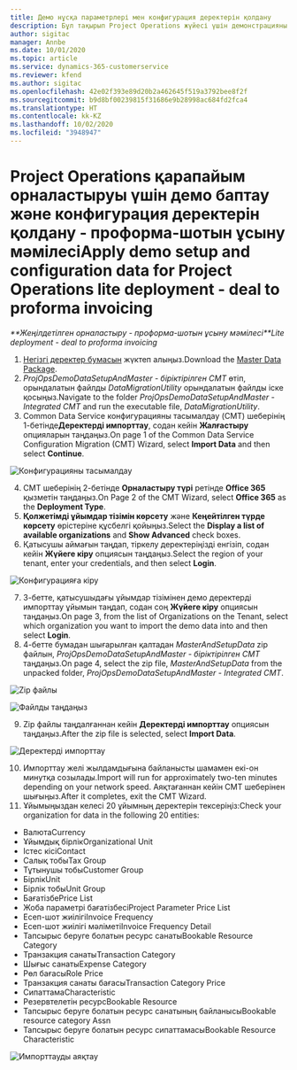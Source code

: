 ```yaml
---
title: Демо нұсқа параметрлері мен конфигурация деректерін қолдану
description: Бұл тақырып Project Operations жүйесі үшін демонстрацияны және конфигурация деректерін қолдану туралы ақпарат береді.
author: sigitac
manager: Annbe
ms.date: 10/01/2020
ms.topic: article
ms.service: dynamics-365-customerservice
ms.reviewer: kfend
ms.author: sigitac
ms.openlocfilehash: 42e02f393e89d20b2a462645f519a3792bee8f2f
ms.sourcegitcommit: b9d8bf00239815f31686e9b28998ac684fd2fca4
ms.translationtype: HT
ms.contentlocale: kk-KZ
ms.lasthandoff: 10/02/2020
ms.locfileid: "3948947"
---
```

# <a name="apply-demo-setup-and-configuration-data-for-project-operations-lite-deployment---deal-to-proforma-invoicing"></a><span data-ttu-id="a9b18-103">Project Operations қарапайым орналастыруы үшін демо баптау және конфигурация деректерін қолдану - проформа-шотын ұсыну мәмілесі</span><span class="sxs-lookup"><span data-stu-id="a9b18-103">Apply demo setup and configuration data for Project Operations lite deployment - deal to proforma invoicing</span></span>

<span data-ttu-id="a9b18-104">_\*\*Жеңілдетілген орналастыру - проформа-шотын ұсыну мәмілесі_</span><span class="sxs-lookup"><span data-stu-id="a9b18-104">_\*\*Lite deployment - deal to proforma invoicing_</span></span>

1. <span data-ttu-id="a9b18-105">[Негізгі деректер бумасын](https://download.microsoft.com/download/3/4/1/341bf279-a64f-4baa-af31-ce624859b518/ProjOpsSampleSetupData%20-%20CE%20only%20CMT.zip) жүктеп алыңыз.</span><span class="sxs-lookup"><span data-stu-id="a9b18-105">Download the [Master Data Package](https://download.microsoft.com/download/3/4/1/341bf279-a64f-4baa-af31-ce624859b518/ProjOpsSampleSetupData%20-%20CE%20only%20CMT.zip).</span></span> 
2. <span data-ttu-id="a9b18-106">*ProjOpsDemoDataSetupAndMaster - біріктірілген CMT* өтіп, орындалатын файлды *DataMigrationUtility* орындалатын файлды іске қосыңыз.</span><span class="sxs-lookup"><span data-stu-id="a9b18-106">Navigate to the folder *ProjOpsDemoDataSetupAndMaster - Integrated CMT* and run the executable file, *DataMigrationUtility*.</span></span>
3. <span data-ttu-id="a9b18-107">Common Data Service конфигурацияны тасымалдау (CMT) шеберінің 1-бетінде**Деректерді импорттау**, содан кейін **Жалғастыру** опцияларын таңдаңыз.</span><span class="sxs-lookup"><span data-stu-id="a9b18-107">On page 1 of the Common Data Service Configuration Migration (CMT) Wizard, select **Import Data** and then select **Continue**.</span></span>

![Конфигурацияны тасымалдау](./media/1ConfigurationMigration.png)

4. <span data-ttu-id="a9b18-109">CMT шеберінің 2-бетінде **Орналастыру түрі** ретінде **Office 365** қызметін таңдаңыз.</span><span class="sxs-lookup"><span data-stu-id="a9b18-109">On Page 2 of the CMT Wizard, select **Office 365** as the **Deployment Type**.</span></span>
5. <span data-ttu-id="a9b18-110">**Қолжетімді ұйымдар тізімін көрсету** және **Кеңейтілген түрде көрсету** өрістеріне құсбелгі қойыңыз.</span><span class="sxs-lookup"><span data-stu-id="a9b18-110">Select the **Display a list of available organizations** and **Show Advanced** check boxes.</span></span>
6. <span data-ttu-id="a9b18-111">Қатысушы аймағын таңдап, тіркелу деректеріңізді енгізіп, содан кейін **Жүйеге кіру** опциясын таңдаңыз.</span><span class="sxs-lookup"><span data-stu-id="a9b18-111">Select the region of your tenant, enter your credentials, and then select **Login**.</span></span>

![Конфигурацияға кіру](./media/2ConfigurationSignin.png)

7. <span data-ttu-id="a9b18-113">3-бетте, қатысушыдағы ұйымдар тізімінен демо деректерді импорттау ұйымын таңдап, содан соң **Жүйеге кіру** опциясын таңдаңыз.</span><span class="sxs-lookup"><span data-stu-id="a9b18-113">On page 3, from the list of Organizations on the Tenant, select which organization you want to import the demo data into and then select **Login**.</span></span>
8. <span data-ttu-id="a9b18-114">4-бетте бумадан шығарылған қалтадан *MasterAndSetupData* zip файлын, *ProjOpsDemoDataSetupAndMaster - біріктірілген CMT* таңдаңыз.</span><span class="sxs-lookup"><span data-stu-id="a9b18-114">On page 4, select the zip file, *MasterAndSetupData* from the unpacked folder, *ProjOpsDemoDataSetupAndMaster - Integrated CMT*.</span></span>

![Zip файлы](./media/3ZipFile.png)

![Файлды таңдаңыз](./media/4SelectAFile.png)

9. <span data-ttu-id="a9b18-117">Zip файлы таңдалғаннан кейін **Деректерді импорттау** опциясын таңдаңыз.</span><span class="sxs-lookup"><span data-stu-id="a9b18-117">After the zip file is selected, select **Import Data**.</span></span>

![Деректерді импорттау](./media/5ImportData.png)

10. <span data-ttu-id="a9b18-119">Импорттау желі жылдамдығына байланысты шамамен екі-он минутқа созылады.</span><span class="sxs-lookup"><span data-stu-id="a9b18-119">Import will run for approximately two-ten minutes depending on your network speed.</span></span> <span data-ttu-id="a9b18-120">Аяқтағаннан кейін CMT шеберінен шығыңыз.</span><span class="sxs-lookup"><span data-stu-id="a9b18-120">After it completes, exit the CMT Wizard.</span></span> 
11. <span data-ttu-id="a9b18-121">Ұйымыңыздан келесі 20 ұйымның деректерін тексеріңіз:</span><span class="sxs-lookup"><span data-stu-id="a9b18-121">Check your organization for data in the following 20 entities:</span></span>

- <span data-ttu-id="a9b18-122">Валюта</span><span class="sxs-lookup"><span data-stu-id="a9b18-122">Currency</span></span>
- <span data-ttu-id="a9b18-123">Ұйымдық бірлік</span><span class="sxs-lookup"><span data-stu-id="a9b18-123">Organizational Unit</span></span>
- <span data-ttu-id="a9b18-124">Істес кісі</span><span class="sxs-lookup"><span data-stu-id="a9b18-124">Contact</span></span>
- <span data-ttu-id="a9b18-125">Салық тобы</span><span class="sxs-lookup"><span data-stu-id="a9b18-125">Tax Group</span></span>
- <span data-ttu-id="a9b18-126">Тұтынушы тобы</span><span class="sxs-lookup"><span data-stu-id="a9b18-126">Customer Group</span></span>
- <span data-ttu-id="a9b18-127">Бірлік</span><span class="sxs-lookup"><span data-stu-id="a9b18-127">Unit</span></span>
- <span data-ttu-id="a9b18-128">Бірлік тобы</span><span class="sxs-lookup"><span data-stu-id="a9b18-128">Unit Group</span></span>
- <span data-ttu-id="a9b18-129">Бағатізбе</span><span class="sxs-lookup"><span data-stu-id="a9b18-129">Price List</span></span>
- <span data-ttu-id="a9b18-130">Жоба параметрі бағатізбесі</span><span class="sxs-lookup"><span data-stu-id="a9b18-130">Project Parameter Price List</span></span>
- <span data-ttu-id="a9b18-131">Есеп-шот жиілігі</span><span class="sxs-lookup"><span data-stu-id="a9b18-131">Invoice Frequency</span></span>
- <span data-ttu-id="a9b18-132">Есеп-шот жиілігі мәліметі</span><span class="sxs-lookup"><span data-stu-id="a9b18-132">Invoice Frequency Detail</span></span>
- <span data-ttu-id="a9b18-133">Тапсырыс беруге болатын ресурс санаты</span><span class="sxs-lookup"><span data-stu-id="a9b18-133">Bookable Resource Category</span></span>
- <span data-ttu-id="a9b18-134">Транзакция санаты</span><span class="sxs-lookup"><span data-stu-id="a9b18-134">Transaction Category</span></span>
- <span data-ttu-id="a9b18-135">Шығыс санаты</span><span class="sxs-lookup"><span data-stu-id="a9b18-135">Expense Category</span></span>
- <span data-ttu-id="a9b18-136">Рөл бағасы</span><span class="sxs-lookup"><span data-stu-id="a9b18-136">Role Price</span></span>
- <span data-ttu-id="a9b18-137">Транзакция санаты бағасы</span><span class="sxs-lookup"><span data-stu-id="a9b18-137">Transaction Category Price</span></span>
- <span data-ttu-id="a9b18-138">Сипаттама</span><span class="sxs-lookup"><span data-stu-id="a9b18-138">Characteristic</span></span>
- <span data-ttu-id="a9b18-139">Резервтелетін ресурс</span><span class="sxs-lookup"><span data-stu-id="a9b18-139">Bookable Resource</span></span>
- <span data-ttu-id="a9b18-140">Тапсырыс беруге болатын ресурс санатының байланысы</span><span class="sxs-lookup"><span data-stu-id="a9b18-140">Bookable resource category Assn</span></span>
- <span data-ttu-id="a9b18-141">Тапсырыс беруге болатын ресурс сипаттамасы</span><span class="sxs-lookup"><span data-stu-id="a9b18-141">Bookable Resource Characteristic</span></span>

![Импорттауды аяқтау](./media/6CompleteImport.png)

